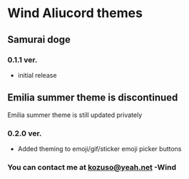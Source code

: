 # Wind Aliucord themes
## Samurai doge
### 0.1.1 ver.   
* initial release
## Emilia summer theme is discontinued
Emilia summer theme is still updated privately
### 0.2.0 ver.
* Added theming to emoji/gif/sticker emoji picker buttons
### You can contact me at kozuso@yeah.net -Wind

